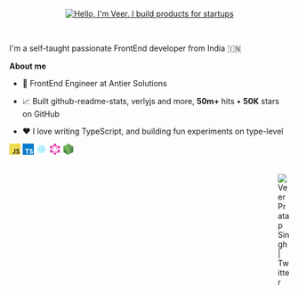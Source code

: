 <p align="center"><a href="https://github.com/coolveer"><img width="80%" alt="Hello, I'm Veer. I build products for startups" /></a></p>

<br />

I'm a self-taught passionate FrontEnd developer from India 🇮🇳

**About me**

- 💼 FrontEnd Engineer at Antier Solutions

- 📈 Built github-readme-stats, verlyjs and more, **50m+** hits • **50K** stars on GitHub

- ❤️ I love writing TypeScript, and building fun experiments on type-level


<code><img height="20" alt="javascript" src="https://raw.githubusercontent.com/github/explore/80688e429a7d4ef2fca1e82350fe8e3517d3494d/topics/javascript/javascript.png"></code>
<code><img height="20" alt="typescript" src="https://raw.githubusercontent.com/github/explore/80688e429a7d4ef2fca1e82350fe8e3517d3494d/topics/typescript/typescript.png"></code>
<code><img height="20" alt="react" src="https://raw.githubusercontent.com/github/explore/80688e429a7d4ef2fca1e82350fe8e3517d3494d/topics/react/react.png"></code>
<code><img height="20" alt="graphql" src="https://raw.githubusercontent.com/github/explore/5c058a388828bb5fde0bcafd4bc867b5bb3f26f3/topics/graphql/graphql.png"></code>
<code><img height="20" alt="nodejs" src="https://raw.githubusercontent.com/github/explore/80688e429a7d4ef2fca1e82350fe8e3517d3494d/topics/nodejs/nodejs.png"></code>    


<br />

<a href="https://twitter.com/theveer5">
  <img align="right" alt="Veer Pratap Singh | Twitter" width="21px" src="https://raw.githubusercontent.com/anuraghazra/anuraghazra/master/assets/twitter.svg" />
</a>
